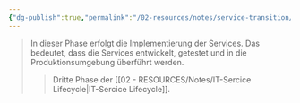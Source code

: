 ```yaml
---
{"dg-publish":true,"permalink":"/02-resources/notes/service-transition/","tags":["GFN/LF06"],"noteIcon":"","updated":"2025-10-29T12:59:10.103+01:00"}
---
```


>In dieser Phase erfolgt die Implementierung der Services. Das bedeutet, dass die Services entwickelt, getestet und in die Produktionsumgebung überführt werden.
>>Dritte Phase der [[02 - RESOURCES/Notes/IT-Sercice Lifecycle\|IT-Sercice Lifecycle]].